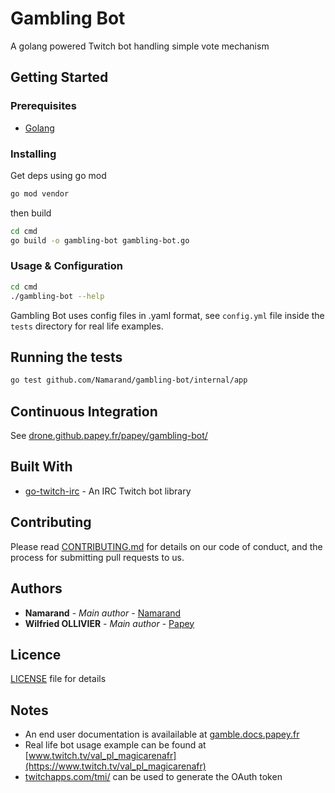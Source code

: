 # Gambling Bot

A golang powered Twitch bot handling simple vote mechanism

## Getting Started

### Prerequisites

- [Golang](https://golang.org)

### Installing

Get deps using go mod

```sh
go mod vendor
```

then build

```sh
cd cmd
go build -o gambling-bot gambling-bot.go
```

### Usage & Configuration

```sh
cd cmd
./gambling-bot --help
```

Gambling Bot uses config files in .yaml format, see `config.yml` file inside
the `tests` directory for real life examples.

## Running the tests

```sh
go test github.com/Namarand/gambling-bot/internal/app
```

## Continuous Integration

See [drone.github.papey.fr/papey/gambling-bot/](https://drone.github.papey.fr/papey/gambling-bot/)

## Built With

- [go-twitch-irc](https://github.com/gempir/go-twitch-irc) - An IRC Twitch bot library

## Contributing

Please read [CONTRIBUTING.md](CONTRIBUTING.md) for details on our code of conduct, and the process for submitting pull requests to us.

## Authors

- **Namarand** - _Main author_ - [Namarand](https://github.com/Namarand)
- **Wilfried OLLIVIER** - _Main author_ - [Papey](https://github.com/papey)

## Licence

[LICENSE](LICENSE) file for details

## Notes

- An end user documentation is availailable at [gamble.docs.papey.fr](https://gamble.docs.papey.fr/)
- Real life bot usage example can be found at [www.twitch.tv/val_pl_magicarenafr](https://www.twitch.tv/val_pl_magicarenafr)
- [twitchapps.com/tmi/](https://twitchapps.com/tmi/) can be used to generate the OAuth token
